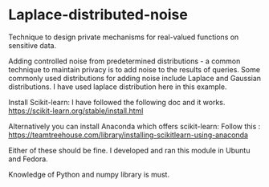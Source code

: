 # Laplace-distributed-noise
Technique to design private mechanisms for real-valued functions on sensitive data.

Adding controlled noise from predetermined distributions - a common technique to maintain privacy is to add noise to the results of queries. Some commonly used distributions for adding noise include Laplace and Gaussian distributions.
I have used laplace distribution here in this example.

Install Scikit-learn:
I have followed the following doc and it works.
https://scikit-learn.org/stable/install.html

Alternatively you can install Anaconda which offers scikit-learn:
Follow this :  https://teamtreehouse.com/library/installing-scikitlearn-using-anaconda

Either of these should be fine.
I developed and ran this module in Ubuntu and Fedora.

Knowledge of Python and numpy library is must.
